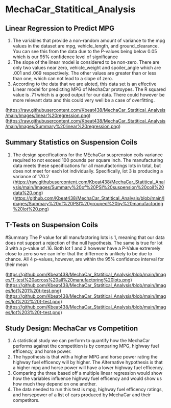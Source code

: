 # MechaCar_Statitical_Analysis

## Linear Regression to Predict MPG

 1. The variables that provide a non-random amount of variance to the mpg values in the dataset are mpg, vehicle_length, and ground_clearance. You can see this from the data due to the P-values being below 0.05 which is our 95% confidence level of significance
 2. The slope of the linear model is considered to be non-zero. There are only two values near zero, vehicle_weight and spoiler_angle which are .001 and .069 respectively. The other values are greater than or less than one, which can not lead to a slope of zero.
 3. According to the data that we are aloted, this data set is an effective Linear model for predicting MPG of MechaCar protoypes. The R squared value is .71 which is a good output for our data. There could however be more relevant data and this could very well be a case of overfitting. 

(https://raw.githubusercontent.com/Kbeat438/MechaCar_Statitical_Analysis/main/Images/linear%20regression.png)
(https://raw.githubusercontent.com/Kbeat438/MechaCar_Statitical_Analysis/main/Images/Summary%20linear%20regression.png)


## Summary Statistics on Suspension Coils
 1. The design specifications for the MEchaCar susprension coils variance required to not exceed 100 pounds per square inch. The manufacturing data meets these specifications for all manufactorings lots in total, but does not meet for each lot individually. Specifically, lot 3 is producing a variance of 170.2
(https://raw.githubusercontent.com/Kbeat438/MechaCar_Statitical_Analysis/main/Images/Summary%20of%20PSI%20suspension%20coil%20data%20.png)
(https://github.com/Kbeat438/MechaCar_Statitical_Analysis/blob/main/Images/Summary%20of%20PSI%20grouped%20by%20manufactoring%20lot%20.png)

## T-Tests on Suspension Coils

#Summary 
The P value for all manufactoring lots is 1, meaning that our data does not support a rejection of the null hypothesis. The same is true for lot 3 with a p-value of .16. 
Both lot 1 and 2 however have a P-Value extremely close to zero so we can infer that the differnce is unlikely to be due to chance. All 4 p-values, however, are within the 95% confidence interval for their mean

(https://github.com/Kbeat438/MechaCar_Statitical_Analysis/blob/main/Images/T-test%20across%20all%20manufactoring%20lots.png)
(https://github.com/Kbeat438/MechaCar_Statitical_Analysis/blob/main/Images/lot%201%20t-test.png)
(https://github.com/Kbeat438/MechaCar_Statitical_Analysis/blob/main/Images/lot%202%20t-test.png)
(https://github.com/Kbeat438/MechaCar_Statitical_Analysis/blob/main/Images/lot%203%20t-test.png)

## Study Design: MechaCar vs Competition
1. A statistical study we can perform to quantify how the MechaCar performs against the competition is by comparing MPG, highway fuel efficency, and horse power.
2. The hypothesis is that with a higher MPG and horse power rating the highway fuel efficency will by higher. The Alternative hypothesis is that a higher mpg and horse power will have a lower highway fuel efficency.
3. Comparing the three based off a multiple linear regression would show how the variables influence highway fuel efficency and would show us how much they depend on one another. 
4. The data needed to run this test is mpg, highway fuel efficency ratings, and horsepower of a list of cars produced by MechaCar and their competitors. 


